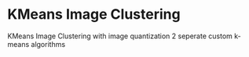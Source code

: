 # KMeans Image Clustering
 KMeans Image Clustering with image quantization
 2 seperate custom k-means algorithms
